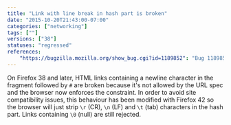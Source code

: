 ```yaml
---
title: "Link with line break in hash part is broken"
date: "2015-10-20T21:43:00-07:00"
categories: ["networking"]
tags: [""]
versions: ["38"]
statuses: "regressed"
references:
    "https://bugzilla.mozilla.org/show_bug.cgi?id=1189852": "Bug 1189852 - link broken which a line break on hash part after Bug 1144398"
---
```

On Firefox 38 and later, HTML links containing a newline character in the fragment followed by `#` are broken because it's not allowed by the URL spec and the browser now enforces the constraint. In order to avoid site compatibility issues, this behaviour has been modified with Firefox 42 so the browser will just strip `\r` (CR), `\n` (LF) and `\t` (tab) characters in the hash part. Links containing `\0` (null) are still rejected.
